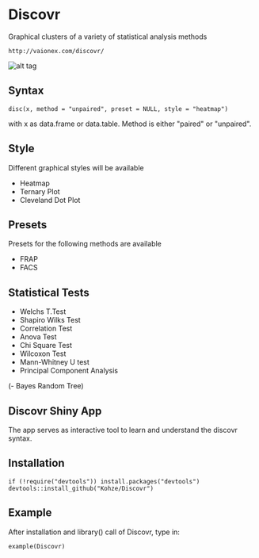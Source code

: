 # Discovr
Graphical clusters of a variety of statistical analysis methods
   
    http://vaionex.com/discovr/

![alt tag](http://vaionex.com/rob/Discovr/output_14G9Da.gif)


Syntax
--------------

    disc(x, method = "unpaired", preset = NULL, style = "heatmap")

with x as data.frame or data.table. Method is either "paired" or "unpaired".


Style
--------------

Different graphical styles will be available

- Heatmap
- Ternary Plot
- Cleveland Dot Plot


Presets
--------------

Presets for the following methods are available

- FRAP
- FACS


Statistical Tests 
--------------

- Welchs T.Test
- Shapiro Wilks Test
- Correlation Test
- Anova Test
- Chi Square Test
- Wilcoxon Test
- Mann-Whitney U test
- Principal Component Analysis

(- Bayes Random Tree)


Discovr Shiny App
--------------

The app serves as interactive tool to learn and understand
the discovr syntax.


Installation
--------------
    if (!require("devtools")) install.packages("devtools")
    devtools::install_github("Kohze/Discovr")


Example
--------------

After installation and library() call of Discovr, type in:

    example(Discovr)